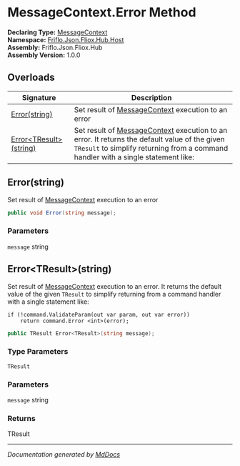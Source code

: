 ﻿<!--  
  <auto-generated>   
    The contents of this file were generated by a tool.  
    Changes to this file may be list if the file is regenerated  
  </auto-generated>   
-->

# MessageContext.Error Method

**Declaring Type:** [MessageContext](../index.md)  
**Namespace:** [Friflo.Json.Fliox.Hub.Host](../../index.md)  
**Assembly:** Friflo.Json.Fliox.Hub  
**Assembly Version:** 1.0.0

## Overloads

| Signature                                       | Description                                                                                                                                                                                                               |
| ----------------------------------------------- | ------------------------------------------------------------------------------------------------------------------------------------------------------------------------------------------------------------------------- |
| [Error(string)](#errorstring)                   | Set result of [MessageContext](../index.md) execution to an error                                                                                                                                                         |
| [Error\<TResult\>(string)](#errortresultstring) | Set result of [MessageContext](../index.md) execution to an error.             It returns the default value of the given `TResult` to simplify             returning from a command handler with a single statement like: |

## Error(string)

Set result of [MessageContext](../index.md) execution to an error

```csharp
public void Error(string message);
```

### Parameters

`message`  string

## Error\<TResult\>(string)

Set result of [MessageContext](../index.md) execution to an error.             It returns the default value of the given `TResult` to simplify             returning from a command handler with a single statement like:

```
if (!command.ValidateParam(out var param, out var error))
    return command.Error <int>(error);
```
```csharp
public TResult Error<TResult>(string message);
```

### Type Parameters

`TResult`

### Parameters

`message`  string

### Returns

TResult

___

*Documentation generated by [MdDocs](https://github.com/ap0llo/mddocs)*
